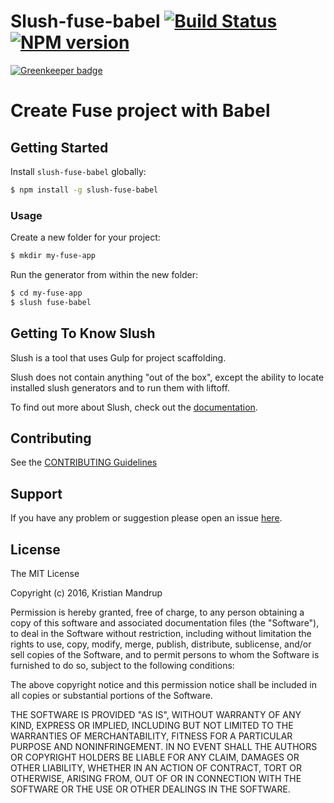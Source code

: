 # Slush-fuse-babel [![Build Status](https://secure.travis-ci.org/kristianmandrup/slush-fuse-babel.png?branch=master)](https://travis-ci.org/kristianmandrup/slush-fuse-babel) [![NPM version](https://badge-me.herokuapp.com/api/npm/slush-fuse-babel.png)](http://badges.enytc.com/for/npm/slush-fuse-babel)

[![Greenkeeper badge](https://badges.greenkeeper.io/kristianmandrup/slush-fuse-babel.svg)](https://greenkeeper.io/)

# Create Fuse project with Babel

## Getting Started

Install `slush-fuse-babel` globally:

```bash
$ npm install -g slush-fuse-babel
```

### Usage

Create a new folder for your project:

```bash
$ mkdir my-fuse-app
```

Run the generator from within the new folder:

```bash
$ cd my-fuse-app
$ slush fuse-babel
```

## Getting To Know Slush

Slush is a tool that uses Gulp for project scaffolding.

Slush does not contain anything "out of the box", except the ability to locate installed slush generators and to run them with liftoff.

To find out more about Slush, check out the [documentation](https://github.com/slushjs/slush).

## Contributing

See the [CONTRIBUTING Guidelines](https://github.com/kristianmandrup/slush-fuse-babel/blob/master/CONTRIBUTING.md)

## Support
If you have any problem or suggestion please open an issue [here](https://github.com/kristianmandrup/slush-fuse-babel/issues).

## License

The MIT License

Copyright (c) 2016, Kristian Mandrup

Permission is hereby granted, free of charge, to any person
obtaining a copy of this software and associated documentation
files (the "Software"), to deal in the Software without
restriction, including without limitation the rights to use,
copy, modify, merge, publish, distribute, sublicense, and/or sell
copies of the Software, and to permit persons to whom the
Software is furnished to do so, subject to the following
conditions:

The above copyright notice and this permission notice shall be
included in all copies or substantial portions of the Software.

THE SOFTWARE IS PROVIDED "AS IS", WITHOUT WARRANTY OF ANY KIND,
EXPRESS OR IMPLIED, INCLUDING BUT NOT LIMITED TO THE WARRANTIES
OF MERCHANTABILITY, FITNESS FOR A PARTICULAR PURPOSE AND
NONINFRINGEMENT. IN NO EVENT SHALL THE AUTHORS OR COPYRIGHT
HOLDERS BE LIABLE FOR ANY CLAIM, DAMAGES OR OTHER LIABILITY,
WHETHER IN AN ACTION OF CONTRACT, TORT OR OTHERWISE, ARISING
FROM, OUT OF OR IN CONNECTION WITH THE SOFTWARE OR THE USE OR
OTHER DEALINGS IN THE SOFTWARE.

